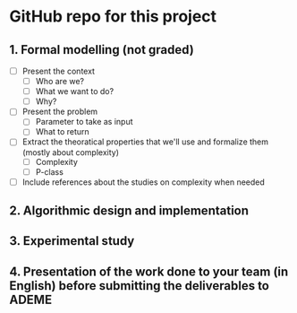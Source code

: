 # GitHub repo for this project

## 1. Formal modelling (not graded)

- [ ] Present the context
    - [ ] Who are we?
    - [ ] What we want to do?
    - [ ] Why?

- [ ] Present the problem
    - [ ] Parameter to take as input
    - [ ] What to return

- [ ] Extract the theoratical properties that we'll use and formalize them (mostly about complexity)
    - [ ] Complexity
    - [ ] P-class

- [ ] Include references about the studies on complexity when needed

## 2. Algorithmic design and implementation

## 3. Experimental study

## 4. Presentation of the work done to your team (in English) before submitting the deliverables to ADEME

